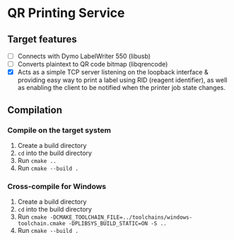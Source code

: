 # QR Printing Service
## Target features
- [ ] Connects with Dymo LabelWriter 550 (libusb)
- [ ] Converts plaintext to QR code bitmap (libqrencode)
- [x] Acts as a simple TCP server listening on the loopback interface & providing easy way to print a label using RID (reagent identifier), as well as enabling the client to be notified when the printer job state changes.

## Compilation
### Compile on the target system
1. Create a build directory
2. `cd` into the build directory
3. Run `cmake ..`
4. Run `cmake --build .`

### Cross-compile for Windows
1. Create a build directory
2. `cd` into the build directory
3. Run `cmake -DCMAKE_TOOLCHAIN_FILE=../toolchains/windows-toolchain.cmake -DPLIBSYS_BUILD_STATIC=ON -S ..`
4. Run `cmake --build .`

